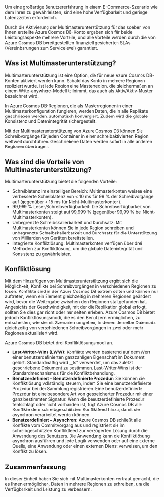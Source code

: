 Um eine großartige Benutzererfahrung in einem E-Commerce-Szenario wie dem Ihren zu gewährleisten, sind eine hohe Verfügbarkeit und geringe Latenzzeiten erforderlich.

Durch die Aktivierung der Multimasterunterstützung für das soeben von Ihnen erstellte Azure Cosmos DB-Konto ergeben sich für beide Leistungsaspekte mehrere Vorteile, und alle Vorteile werden durch die von Azure Cosmos DB bereitgestellten finanziell gesicherten SLAs (Vereinbarungen zum Servicelevel) garantiert.

## <a name="what-is-multi-master-support"></a>Was ist Multimasterunterstützung?

Multimasterunterstützung ist eine Option, die für neue Azure Cosmos DB-Konten aktiviert werden kann. Sobald das Konto in mehrere Regionen repliziert wurde, ist jede Region eine Masterregion, die gleichermaßen an einem Write-anywhere-Modell teilnimmt, das auch als Aktiv/Aktiv-Muster bezeichnet wird.

In Azure Cosmos DB-Regionen, die als Masterregionen in einer Multimasterkonfiguration fungieren, werden Daten, die in alle Replikate geschrieben werden, automatisch konvergiert. Zudem wird die globale Konsistenz und Datenintegrität sichergestellt.

Mit der Multimasterunterstützung von Azure Cosmos DB können Sie Schreibvorgänge für jeden Container in einer schreibaktivierten Region weltweit durchführen. Geschriebene Daten werden sofort in alle anderen Regionen übertragen.  

## <a name="what-are-the-benefits-of-multi-master-support"></a>Was sind die Vorteile von Multimasterunterstützung?

Multimasterunterstützung bietet die folgenden Vorteile:

* Schreiblatenz im einstelligen Bereich: Multimasterkonten weisen eine verbesserte Schreiblatenz von < 10 ms für 99 % der Schreibvorgänge auf (gegenüber < 15 ms für Nicht-Multimasterkonten).
* 99,999 % Lese-/Schreibverfügbarkeit: Die Schreibverfügbarkeit von Multimasterkonten steigt auf 99,999 % (gegenüber 99,99 % bei Nicht-Multimasterkonten).
* Unbegrenzte Schreibskalierbarkeit und Durchsatz: Mit Multimasterkonten können Sie in jede Region schreiben und unbegrenzte Schreibskalierbarkeit und Durchsatz für die Unterstützung von Milliarden von Geräten bereitstellen.
* Integrierte Konfliktlösung: Multimasterkonten verfügen über drei Methoden zur Konfliktlösung, um die globale Datenintegrität und Konsistenz zu gewährleisten. 

## <a name="conflict-resolution"></a>Konfliktlösung

Mit dem Hinzufügen von Multimasterunterstützung ergibt sich die Möglichkeit, Konflikte bei Schreibvorgängen in verschiedenen Regionen zu lösen. Konflikte sind in der Azure Cosmos DB extrem selten und können nur auftreten, wenn ein Element gleichzeitig in mehreren Regionen geändert wird, bevor die Weitergabe zwischen den Regionen stattgefunden hat. Angesichts der Geschwindigkeit, mit der die Replikation global erfolgt, sollten Sie dies gar nicht oder nur selten erleben. Azure Cosmos DB bietet jedoch Konfliktlösungsmodi, die es den Benutzern ermöglichen, zu entscheiden, wie sie mit Szenarien umgehen, in denen derselbe Datensatz gleichzeitig von verschiedenen Schreibvorgängen in zwei oder mehr Regionen aktualisiert wird.  

Azure Cosmos DB bietet drei Konfliktlösungsmodi an. 
* **Last-Writer-Wins (LWW)**: Konflikte werden basierend auf dem Wert einer benutzerdefinierten ganzzahligen Eigenschaft im Dokument gelöst. Standardmäßig wird „_ts“ verwendet, um das zuletzt geschriebene Dokument zu bestimmen. Last-Writer-Wins ist der Standardmechanismus für die Konfliktbehandlung.
* **Benutzerdefiniert – Benutzerdefinierte Prozedur**: Sie können die Konfliktlösung vollständig steuern, indem Sie eine benutzerdefinierte Prozedur bei der Sammlung registrieren. Eine benutzerdefinierte Prozedur ist eine besondere Art von gespeicherter Prozedur mit einer ganz bestimmten Signatur. Wenn die benutzerdefinierte Prozedur fehlschlägt oder nicht vorhanden ist, fügt Azure Cosmos DB alle Konflikte dem schreibgeschützten Konfliktfeed hinzu, damit sie asynchron verarbeitet werden können.  
* **Benutzerdefiniert – Asynchron**: Azure Cosmos DB schließt alle Konflikte vom Commitvorgang aus und registriert sie im schreibgeschützten Konfliktfeed zur verzögerten Lösung durch die Anwendung des Benutzers. Die Anwendung kann die Konfliktlösung asynchron ausführen und jede Logik verwenden oder auf eine externe Quelle, eine Anwendung oder einen externen Dienst verweisen, um den Konflikt zu lösen.

## <a name="summary"></a>Zusammenfassung

In dieser Einheit haben Sie sich mit Multimasterkonten vertraut gemacht, die es Ihnen ermöglichen, Daten in mehrere Regionen zu schreiben, um die Verfügbarkeit und Leistung zu verbessern.